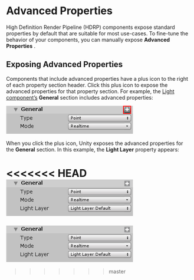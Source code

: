 # Advanced Properties

High Definition Render Pipeline (HDRP) components expose standard properties by default that are suitable for most use-cases. To fine-tune the behavior of your components, you can manually expose **Advanced Properties** .

## Exposing Advanced Properties

Components that include advanced properties have a plus icon to the right of each property section header. Click this plus icon to expose the advanced properties for that property section. For example, the [Light component’s](Light-Component.html) **General** section includes advanced properties:

![](Images/AdvancedProperties1.png)

When you click the plus icon, Unity exposes the advanced properties for the **General** section. In this example,  the **Light Layer** property appears:

<<<<<<< HEAD
![](Images/AdvancedProperties2.png)
=======
![](Images/AdvancedProperties2.png)
>>>>>>> master
